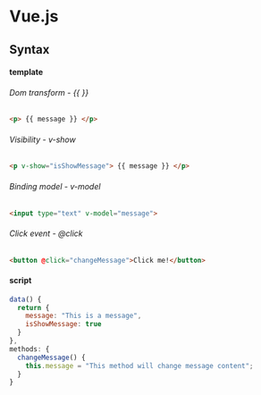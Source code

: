 # Vue.js
## Syntax

#### template

###### Dom transform - {{ }}
```html
<p> {{ message }} </p>
```

###### Visibility - v-show
```html
<p v-show="isShowMessage"> {{ message }} </p>
```

###### Binding model - v-model
```html
<input type="text" v-model="message">
```

###### Click event - @click
```html
<button @click="changeMessage">Click me!</button>
```

#### script
```javascript
data() { 
  return {
    message: "This is a message",
    isShowMessage: true
  }
},
methods: {
  changeMessage() {
    this.message = "This method will change message content";
  }
}
```
